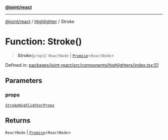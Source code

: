 [**@joint/react**](../../../README.md)

***

[@joint/react](../../../README.md) / [Highlighter](../README.md) / Stroke

# Function: Stroke()

> **Stroke**(`props`): `ReactNode` \| [`Promise`](https://developer.mozilla.org/docs/Web/JavaScript/Reference/Global_Objects/Promise)\<`ReactNode`\>

Defined in: [packages/joint-react/src/components/highlighters/index.tsx:51](https://github.com/samuelgja/joint/blob/main/packages/joint-react/src/components/highlighters/index.tsx#L51)

## Parameters

### props

[`StrokeHighlighterProps`](../../../interfaces/StrokeHighlighterProps.md)

## Returns

`ReactNode` \| [`Promise`](https://developer.mozilla.org/docs/Web/JavaScript/Reference/Global_Objects/Promise)\<`ReactNode`\>
